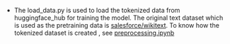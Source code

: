 - The load_data.py is used to load the tokenized data from huggingface_hub for training the model. The original text dataset which is used  as the pretraining data is
[salesforce/wikitext](https://huggingface.co/datasets/Salesforce/wikitext). To know how the tokenized dataset is created , see [preprocessing.ipynb](https://github.com/SSahas/Implementing-LLM-From-Scratch/blob/main/assets/preprocessing.ipynb)
